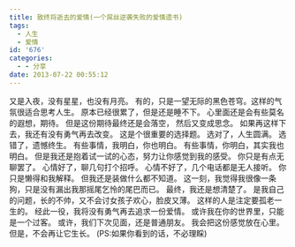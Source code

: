 ```yaml
---
title: 致终将逝去的爱情(一个屌丝逆袭失败的爱情遗书)
tags:
  - 人生
  - 爱情
id: '676'
categories:
  - - 分享
date: 2013-07-22 00:55:12
---
```


又是入夜，没有星星，也没有月亮。 有的，只是一望无际的黑色苍穹。这样的气氛很适合思考人生。 原本已经很累了，但是还是睡不下。 心里面还是会有些莫名的遐想，期待。 但是这份期待最终还是会落空， 然后又变成思念。 如果再这样下去，我还有没有勇气再去改变。 这是个很重要的选择题。 选对了，人生圆满。 选错了，遗憾终生。 有些事情，我明白，你也明白。 有些事情，你明白，其实我也明白。 但是我还是抱着试一试的心态，努力让你感觉到我的感受。 你只是有点无聊罢了。 心情好了，聊几句打个招呼。 心情不好了，几个电话都是无人接听。 你只是懒得和我解释。 但我还是装做什么都不知道。 这一刻，我觉得我很像一条狗，只是没有漏出我那摇尾乞怜的尾巴而已。 最终，我还是想清楚了。 是我自己的问题，长的不帅，又不会讨女孩子欢心，脸皮又薄。 这样的人是注定要孤老一生的。 经此一役，我将没有勇气再去追求一份爱情。 或许我在你的世界里，只能是一个过客。 或许，我们下次见面，还是普通朋友。 我会把这份感觉放在心里。 但是，不会再让它生长。 (PS:如果你看到的话，不必理睬)